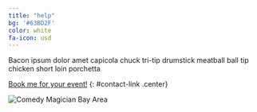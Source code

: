 ```yaml
---
title: "help"
bg: '#63BD2F'
color: white
fa-icon: usd
---
```


Bacon ipsum dolor amet capicola chuck tri-tip drumstick meatball ball tip chicken short loin porchetta

[Book me for your event!](#contact "Book San Francisco Magician")
{: #contact-link .center}

![Comedy Magician Bay Area](img/comedy-magician-bay-area.jpg)
